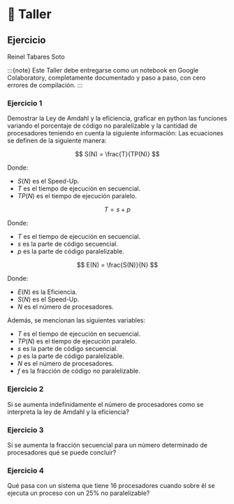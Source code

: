 # 📄 Taller 

## Ejercicio

Reinel Tabares Soto

:::{note}
Este Taller debe entregarse como un notebook en Google Colaboratory, completamente documentado y paso a paso, con cero errores de compilación.
:::

### Ejercicio 1
Demostrar la Ley de Amdahl y la eficiencia, graficar en python las funciones variando el porcentaje de código no paralelizable y la cantidad de procesadores teniendo en cuenta la siguiente información:
Las ecuaciones se definen de la siguiente manera:

$$
S(N) = \frac{T}{TP(N)}
$$

Donde:
- $S(N)$ es el Speed-Up.
- $T$ es el tiempo de ejecución en secuencial.
- $TP(N)$ es el tiempo de ejecución paralelo.

$$
T = s + p
$$

Donde:
- $T$ es el tiempo de ejecución en secuencial.
- $s$ es la parte de código secuencial.
- $p$ es la parte de código paralelizable.

$$
E(N) = \frac{S(N)}{N}
$$

Donde:
- $E(N)$ es la Eficiencia.
- $S(N)$ es el Speed-Up.
- $N$ es el número de procesadores.

Además, se mencionan las siguientes variables:
- $T$ es el tiempo de ejecución en secuencial.
- $TP(N)$ es el tiempo de ejecución paralelo.
- $s$ es la parte de código secuencial.
- $p$ es la parte de código paralelizable.
- $N$ es el número de procesadores.
- $f$ es la fracción de código no paralelizable.

### Ejercicio 2
Si se aumenta indefinidamente el número de procesadores como se interpreta la ley de Amdahl y la eficiencia?

### Ejercicio 3
Si se aumenta la fracción secuencial para un número determinado de procesadores qué se puede concluir?

### Ejercicio 4
Qué pasa con un sistema que tiene 16 procesadores cuando sobre él se ejecuta un proceso con un 25% no paralelizable?
